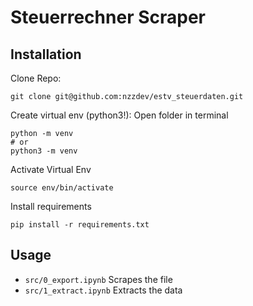 # Steuerrechner Scraper
## Installation
Clone Repo:
```
git clone git@github.com:nzzdev/estv_steuerdaten.git
```

Create virtual env (python3!): Open folder in terminal
```
python -m venv
# or
python3 -m venv
```

Activate Virtual Env
```
source env/bin/activate
```

Install requirements
```
pip install -r requirements.txt
```
## Usage
* `src/0_export.ipynb` Scrapes the file
* `src/1_extract.ipynb` Extracts the data